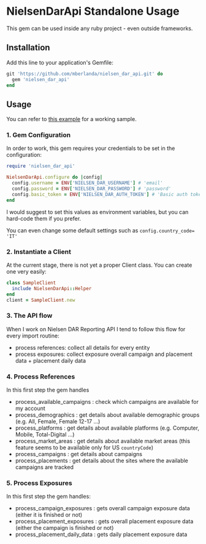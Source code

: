 # NielsenDarApi Standalone Usage

This gem can be used inside any ruby project - even outside frameworks.

## Installation

Add this line to your application's Gemfile:

```ruby
git 'https://github.com/mberlanda/nielsen_dar_api.git' do
  gem 'nielsen_dar_api'
end
```

## Usage

You can refer to [this example](standalone/example.rb) for a working sample.

### 1. Gem Configuration

In order to work, this gem requires your credentials to be set in the configuration:
```ruby
require 'nielsen_dar_api'

NielsenDarApi.configure do |config|
  config.username = ENV['NIELSEN_DAR_USERNAME'] # 'email'
  config.password = ENV['NIELSEN_DAR_PASSWORD'] # 'password'
  config.basic_token = ENV['NIELSEN_DAR_AUTH_TOKEN'] # 'Basic auth token provided by Nielsen'
end
```
I would suggest to set this values as environment variables, but you can hard-code them if you prefer.

You can even change some default settings such as `config.country_code= 'IT'`

### 2. Instantiate a Client

At the current stage, there is not yet a proper Client class.
You can create one very easily:

```ruby
class SampleClient
  include NielsenDarApi::Helper
end
client = SampleClient.new
```

### 3. The API flow

When I work on Nielsen DAR Reporting API I tend to follow this flow for every import routine:

- process references: collect all details for every entity
- process exposures: collect exposure overall campaign and placement data + placement daily data

### 4. Process References

In this first step the gem handles

- process_available_campaigns : check which campaigns are available for my account
- process_demographics : get details about available demographic groups (e.g. All, Female, Female 12-17 ...)
- process_platforms : get details about available platforms (e.g. Computer, Mobile, Total-Digital ...)
- process_market_areas : get details about available market areas (this feature seems to be available only for US `countryCode`)
- process_campaigns : get details about campaigns
- process_placements : get details about the sites where the available campaigns are tracked

### 5. Process Exposures

In this first step the gem handles:

- process_campaign_exposures : gets overall campaign exposure data (either it is finished or not)
- process_placement_exposures : gets overall placement exposure data (either the campaign is finished or not)
- process_placement_daily_data : gets daily placement exposure data
